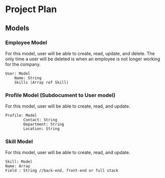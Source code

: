 # Project Plan

## Models

### Employee Model

For this model, user will be able to create, read, update, and delete. The only time a user will be deleted is when an employee is not longer working for the company.

```
User: Model
    Name: String
    Skills (Array ref Skill)

```

### Profile Model (Subdocument to User model)

For this model, user will be able to create, read, and update.

```
Profile: Model
        Contact: String
        Department: String
        Location: String
```

### Skill Model

For this model, user will be able to create, read, and update.

```
Skill: Model
Name: Array
Field : String //back-end, front-end or full stack

```
